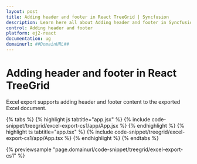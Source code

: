 ```yaml
---
layout: post
title: Adding header and footer in React TreeGrid | Syncfusion
description: Learn here all about Adding header and footer in Syncfusion React TreeGrid of Syncfusion Essential JS 2 and more.
control: Adding header and footer 
platform: ej2-react
documentation: ug
domainurl: ##DomainURL##
---
```


# Adding header and footer in React TreeGrid

Excel export supports adding header and footer content to the exported Excel document.

{% tabs %}
{% highlight js tabtitle="app.jsx" %}
{% include code-snippet/treegrid/excel-export-cs1/app/App.jsx %}
{% endhighlight %}
{% highlight ts tabtitle="app.tsx" %}
{% include code-snippet/treegrid/excel-export-cs1/app/App.tsx %}
{% endhighlight %}
{% endtabs %}

 {% previewsample "page.domainurl/code-snippet/treegrid/excel-export-cs1" %}
